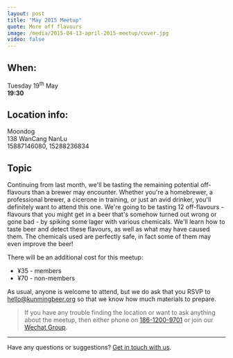 ```yaml
---
layout: post
title: "May 2015 Meetup"
quote: More off flavours
image: /media/2015-04-13-april-2015-meetup/cover.jpg
video: false
---
```


## When:

Tuesday 19<sup>th</sup> May<br>
**19:30**

## Location info:

Moondog<br>
138 WanCang NanLu<br>
15887146080, 15288236834

## Topic

Continuing from last month, we'll be tasting the remaining potential off-flavours than a brewer may encounter. Whether you're a homebrewer, a professional brewer, a cicerone in training, or just an avid drinker, you'll definitely want to attend this one. We're going to be tasting 12 off-flavours - flavours that you might get in a beer that's somehow turned out wrong or gone bad - by spiking some lager with various chemicals. We'll learn how to taste beer and detect these flavours, as well as what may have caused them. The chemicals used are perfectly safe, in fact some of them may even improve the beer!

There will be an additional cost for this meetup:

* ¥35 - members
* ¥70 - non-members

As usual, anyone is welcome to attend, but we do ask that you RSVP to [hello@kunmingbeer.org](mailto:hello@kunmingbeer.org) so that we know how much materials to prepare.

> If you have any trouble finding the location or want to ask anything about the meetup, then either phone on [186-1200-9701](tel:18612009701) or join our [Wechat Group](/media/qr-code.jpg).

-----
Have any questions or suggestions? [Get in touch with us](mailto:hello@kunmingbeer.org).